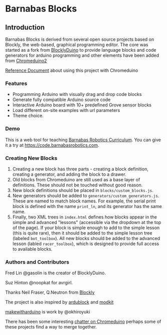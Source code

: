 Barnabas Blocks
===============

Introduction
------------

Barnabas Blocks is derived from several open source projects based on Blockly, the web-based, graphical programming editor.
The core was started as a fork from [BlocklyDuino](https://github.com/makewitharduino/Online-BlocklyDuinoEditor) to provide language blocks and code generators for arduino programming and other elements have been added from [Chromeduino2](https://github.com/spaceneedle/Chromeduino/)

[Reference Document](https://docs.google.com/document/d/1Wo0LuB8NIk4ksWTbLzph6lmJyBPKhafwQRXbVBngGmY) about using this project with Chromeduino

### Features

* Programming Arduino with visually drag and drop code blocks
* Generate fully compatible Arduino source code
* Interactive Arduino board with 10+ predefined Grove sensor blocks
* Load different on-site examples with url parameters
* Theme choice.

### Demo

This is a web tool for teaching [Barnabas Robotics Curriculum](https://lessons.barnabasrobotics.com). You can give it a try at https://code.barnabasrobotics.com.

### Creating New Blocks
1. Creating a new block has three parts - creating a block definition, creating a generator, and adding the block to a drawer. 
2. Old blocks from Chromeduino are still used as a base layer of definitions. These should not be touched without good reason.
3. New block definitions should be placed in `blocks/custom_blocks.js`.
4. New generators should be added to `generators/custom_generators.js`. These are named to match block names. For example, the serial print block is defined with the name `print_ln`, and its generator has the same name.
5. Finally, two XML trees in `index.html` defines how blocks appear in the simple and advanced "lessons" (accessible via the dropdown at the top of the page). If your block is simple enough to add to the simple lesson (this is quite rare), then it should be added to the simple lesson tree (labeled `bot_toolbox`). All new blocks should be added to the advanced lesson (labled `racer_toolbox`), which is designed to provide full access to available blocks.

### Authors and Contributors
Fred Lin @gasolin is the creator of BlocklyDuino.

Suz Hinton @noopkat for avrgirl.

Thanks Neil Fraser, Q.Neutron from [Blockly](https://developers.google.com/blockly/)

The project is also inspired by [ardublock](https://github.com/taweili/ardublock) and [modkit](http://www.modk.it/)

[makewitharduino](https://github.com/makewitharduino/Online-BlocklyDuinoEditor) is work by @okhiroyuki

There has been some interesting [chatter on Chromeduino](https://github.com/spaceneedle/Chromeduino/issues/12) perhaps some of these projects find a way to merge together.
